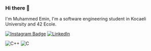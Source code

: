 ### Hi there 👋

I'm Muhammed Emin, I'm a software engineering student in Kocaeli University and 42 Ecole.


[![Instagram Badge](https://img.shields.io/badge/-Instagram-C13584?style=flat-quare&labelColor=C13584&logo=instagram&logoColor=white&link=link)](https://www.instagram.com/em1ncaglar/)
[![LinkedIn](https://img.shields.io/badge/LinkedIn-0077B5?style=flat-square&logo=linkedin&logoColor=white)](https://www.linkedin.com/in/muhammed-emin-%C3%A7a%C4%9Flar-361538226/)


![C++](https://img.shields.io/badge/-C++-00599C?style=flat-square&logo=c%2B%2B&logoColor=white)
![C](https://img.shields.io/badge/-C-00599C?style=flat-square&logo=c%2B%2B&logoColor=white)



